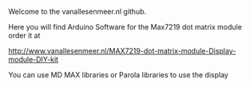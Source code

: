 Welcome to the vanallesenmeer.nl github.

Here you will find Arduino Software for the Max7219 dot matrix module order it at 

http://www.vanallesenmeer.nl/MAX7219-dot-matrix-module-Display-module-DIY-kit

You can use MD MAX libraries or Parola libraries to use the display
